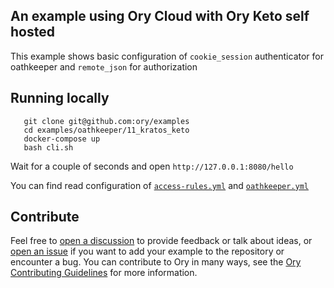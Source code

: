## An example using Ory Cloud with Ory Keto self hosted

This example shows basic configuration of `cookie_session` authenticator for oathkeeper and `remote_json` for authorization

## Running locally

```
   git clone git@github.com:ory/examples
   cd examples/oathkeeper/11_kratos_keto
   docker-compose up
   bash cli.sh
```

Wait for a couple of seconds and open `http://127.0.0.1:8080/hello`

You can find read configuration of [`access-rules.yml`](./oathkeeper/access-rules.yml) and
[`oathkeeper.yml`](./oathkeeper/oathkeeper.yml)

## Contribute

Feel free to [open a discussion](https://github.com/ory/examples/discussions/new) to provide feedback or talk about ideas, or [open an issue](https://github.com/ory/examples/issues/new) if you want to add your example to the repository or encounter a bug.
You can contribute to Ory in many ways, see the [Ory Contributing Guidelines](https://www.ory.sh/docs/ecosystem/contributing) for more information.

